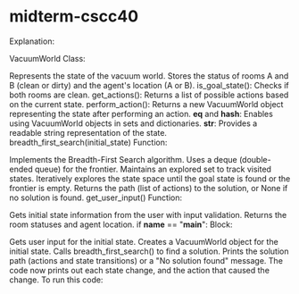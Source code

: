 # midterm-cscc40

Explanation:

VacuumWorld Class:

Represents the state of the vacuum world.
Stores the status of rooms A and B (clean or dirty) and the agent's location (A or B).
is_goal_state(): Checks if both rooms are clean.
get_actions(): Returns a list of possible actions based on the current state.
perform_action(): Returns a new VacuumWorld object representing the state after performing an action.
__eq__ and __hash__: Enables using VacuumWorld objects in sets and dictionaries.
__str__: Provides a readable string representation of the state.
breadth_first_search(initial_state) Function:

Implements the Breadth-First Search algorithm.
Uses a deque (double-ended queue) for the frontier.
Maintains an explored set to track visited states.
Iteratively explores the state space until the goal state is found or the frontier is empty.
Returns the path (list of actions) to the solution, or None if no solution is found.
get_user_input() Function:

Gets initial state information from the user with input validation.
Returns the room statuses and agent location.
if __name__ == "__main__": Block:

Gets user input for the initial state.
Creates a VacuumWorld object for the initial state.
Calls breadth_first_search() to find a solution.
Prints the solution path (actions and state transitions) or a "No solution found" message.
The code now prints out each state change, and the action that caused the change. To run this code: